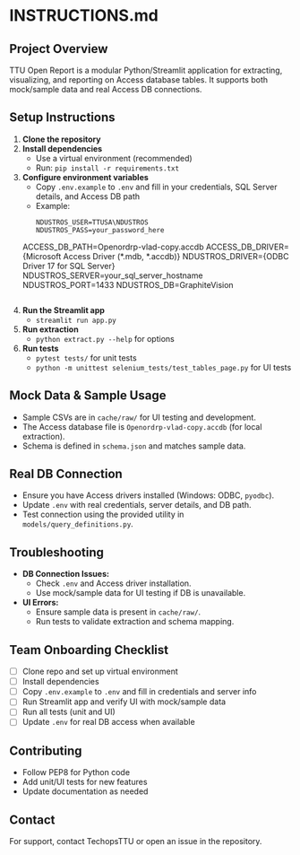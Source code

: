 # INSTRUCTIONS.md

## Project Overview
TTU Open Report is a modular Python/Streamlit application for extracting, visualizing, and reporting on Access database tables. It supports both mock/sample data and real Access DB connections.

## Setup Instructions
1. **Clone the repository**
2. **Install dependencies**
   - Use a virtual environment (recommended)
   - Run: `pip install -r requirements.txt`
3. **Configure environment variables**
   - Copy `.env.example` to `.env` and fill in your credentials, SQL Server details, and Access DB path
   - Example:
     ```
     NDUSTROS_USER=TTUSA\NDUSTROS
     NDUSTROS_PASS=your_password_here
    ACCESS_DB_PATH=Openordrp-vlad-copy.accdb
     ACCESS_DB_DRIVER={Microsoft Access Driver (*.mdb, *.accdb)}
     NDUSTROS_DRIVER={ODBC Driver 17 for SQL Server}
     NDUSTROS_SERVER=your_sql_server_hostname
     NDUSTROS_PORT=1433
     NDUSTROS_DB=GraphiteVision
     ```
4. **Run the Streamlit app**
   - `streamlit run app.py`
5. **Run extraction**
   - `python extract.py --help` for options
6. **Run tests**
   - `pytest tests/` for unit tests
   - `python -m unittest selenium_tests/test_tables_page.py` for UI tests

## Mock Data & Sample Usage
- Sample CSVs are in `cache/raw/` for UI testing and development.
- The Access database file is `Openordrp-vlad-copy.accdb` (for local extraction).
- Schema is defined in `schema.json` and matches sample data.

## Real DB Connection
- Ensure you have Access drivers installed (Windows: ODBC, `pyodbc`).
- Update `.env` with real credentials, server details, and DB path.
- Test connection using the provided utility in `models/query_definitions.py`.

## Troubleshooting
- **DB Connection Issues:**
  - Check `.env` and Access driver installation.
  - Use mock/sample data for UI testing if DB is unavailable.
- **UI Errors:**
  - Ensure sample data is present in `cache/raw/`.
  - Run tests to validate extraction and schema mapping.

## Team Onboarding Checklist
- [ ] Clone repo and set up virtual environment
- [ ] Install dependencies
- [ ] Copy `.env.example` to `.env` and fill in credentials and server info
- [ ] Run Streamlit app and verify UI with mock/sample data
- [ ] Run all tests (unit and UI)
- [ ] Update `.env` for real DB access when available

## Contributing
- Follow PEP8 for Python code
- Add unit/UI tests for new features
- Update documentation as needed

## Contact
For support, contact TechopsTTU or open an issue in the repository.
